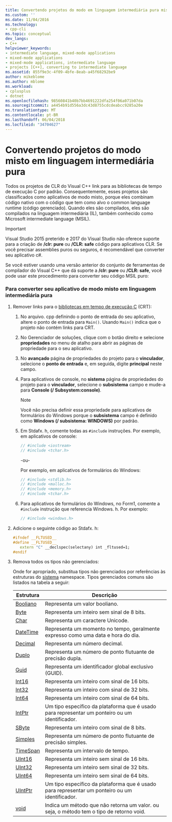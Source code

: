 ```yaml
---
title: Convertendo projetos do modo em linguagem intermediária pura misto | Microsoft Docs
ms.custom: ''
ms.date: 11/04/2016
ms.technology:
- cpp-cli
ms.topic: conceptual
dev_langs:
- C++
helpviewer_keywords:
- intermediate language, mixed-mode applications
- mixed-mode applications
- mixed-mode applications, intermediate language
- projects [C++], converting to intermediate language
ms.assetid: 855f9e3c-4f09-4bfe-8eab-a45f68292be9
author: mikeblome
ms.author: mblome
ms.workload:
- cplusplus
- dotnet
ms.openlocfilehash: 98560841b40b7bb4691222dfa254f06a071b07da
ms.sourcegitcommit: a4454b91d556a3dc43d8755cdcdeabcc9285a20e
ms.translationtype: MT
ms.contentlocale: pt-BR
ms.lasthandoff: 06/04/2018
ms.locfileid: "34704627"
---
```

# <a name="converting-projects-from-mixed-mode-to-pure-intermediate-language"></a>Convertendo projetos do modo misto em linguagem intermediária pura

Todos os projetos de CLR do Visual C++ link para as bibliotecas de tempo de execução C por padrão. Consequentemente, esses projetos são classificados como aplicativos de modo misto, porque eles combinam código nativo com o código que tem como alvo o common language runtime (código gerenciado). Quando eles são compilados, eles são compilados na linguagem intermediária (IL), também conhecido como Microsoft intermediate language (MSIL).

> [!IMPORTANT]
> Visual Studio 2015 preterido e 2017 do Visual Studio não oferece suporte para a criação de **/clr: pure** ou **/CLR: safe** código para aplicativos CLR. Se você precisar assemblies puros ou seguros, é recomendável que converter seu aplicativo c#.

Se você estiver usando uma versão anterior do conjunto de ferramentas de compilador do Visual C++ que dá suporte a **/clr: pure** ou **/CLR: safe**, você pode usar este procedimento para converter seu código MSIL puro:

### <a name="to-convert-your-mixed-mode-application-into-pure-intermediate-language"></a>Para converter seu aplicativo de modo misto em linguagem intermediária pura

1. Remover links para o [bibliotecas em tempo de execução C](../c-runtime-library/crt-library-features.md) (CRT):

   1. No arquivo. cpp definindo o ponto de entrada do seu aplicativo, altere o ponto de entrada para `Main()`. Usando `Main()` indica que o projeto não contém links para CRT.

   2. No Gerenciador de soluções, clique com o botão direito e selecione **propriedades** no menu de atalho para abrir as páginas de propriedade para o seu aplicativo.

   3. No **avançado** página de propriedades do projeto para o **vinculador**, selecione o **ponto de entrada** e, em seguida, digite **principal** neste campo.

   4. Para aplicativos de console, no **sistema** página de propriedades do projeto para o **vinculador**, selecione o **subsistema** campo e mude-a para **Console (/ Subsystem:console)**.

      > [!NOTE]
      > Você não precisa definir essa propriedade para aplicativos de formulários do Windows porque o **subsistema** campo é definido como **Windows (/ subsistema: WINDOWS)** por padrão.

   5. Em Stdafx. h, comente todas as `#include` instruções. Por exemplo, em aplicativos de console:

      ```cpp
      // #include <iostream>
      // #include <tchar.h>
      ```

       -ou-

       Por exemplo, em aplicativos de formulários do Windows:

      ```cpp
      // #include <stdlib.h>
      // #include <malloc.h>
      // #include <memory.h>
      // #include <tchar.h>
      ```

   6. Para aplicativos de formulários do Windows, no Form1, comente a `#include` instrução que referencia Windows. h. Por exemplo:

      ```cpp
      // #include <windows.h>
      ```

2. Adicione o seguinte código ao Stdafx. h:

   ```cpp
   #ifndef __FLTUSED__
   #define __FLTUSED__
      extern "C" __declspec(selectany) int _fltused=1;
   #endif
   ```

3. Remova todos os tipos não gerenciados:

   Onde for apropriado, substitua tipos não gerenciados por referências às estruturas do [sistema](https://msdn.microsoft.com/en-us/library/system.appdomainmanager.appdomainmanager.aspx) namespace. Tipos gerenciados comuns são listados na tabela a seguir:

   |Estrutura|Descrição|
   |---------------|-----------------|
   |[Booliano](https://msdn.microsoft.com/en-us/library/system.boolean\(v=vs.140\).aspx)|Representa um valor booliano.|
   |[Byte](https://msdn.microsoft.com/en-us/library/system.byte\(v=vs.140\).aspx)|Representa um inteiro sem sinal de 8 bits.|
   |[Char](https://msdn.microsoft.com/en-us/library/system.char\(v=vs.140\).aspx)|Representa um caractere Unicode.|
   |[DateTime](https://msdn.microsoft.com/en-us/library/system.datetime.datetime.aspx)|Representa um momento no tempo, geralmente expresso como uma data e hora do dia.|
   |[Decimal](https://msdn.microsoft.com/en-us/library/system.decimal\(v=vs.140\).aspx)|Representa um número decimal.|
   |[Duplo](https://msdn.microsoft.com/en-us/library/system.double\(v=vs.140\).aspx)|Representa um número de ponto flutuante de precisão dupla.|
   |[Guid](https://msdn.microsoft.com/en-us/library/system.guid\(v=vs.140\).aspx)|Representa um identificador global exclusivo (GUID).|
   |[Int16](https://msdn.microsoft.com/en-us/library/system.int16\(v=vs.140\).aspx)|Representa um inteiro com sinal de 16 bits.|
   |[Int32](https://msdn.microsoft.com/en-us/library/system.int32\(v=vs.140\).aspx)|Representa um inteiro com sinal de 32 bits.|
   |[Int64](https://msdn.microsoft.com/en-us/library/system.int64\(v=vs.140\).aspx)|Representa um inteiro com sinal de 64 bits.|
   |[IntPtr](https://msdn.microsoft.com/en-us/library/system.intptr\(v=vs.140\).aspx)|Um tipo específico da plataforma que é usado para representar um ponteiro ou um identificador.|
   |[SByte](https://msdn.microsoft.com/en-us/library/system.byte.aspx)|Representa um inteiro com sinal de 8 bits.|
   |[Simples](https://msdn.microsoft.com/en-us/library/system.single.aspx)|Representa um número de ponto flutuante de precisão simples.|
   |[TimeSpan](https://msdn.microsoft.com/en-us/library/system.timespan\(v=vs.140\).aspx)|Representa um intervalo de tempo.|
   |[UInt16](https://msdn.microsoft.com/en-us/library/system.uint16\(v=vs.140\).aspx)|Representa um inteiro sem sinal de 16 bits.|
   |[UInt32](https://msdn.microsoft.com/en-us/library/system.uint32\(v=vs.140\).aspx)|Representa um inteiro sem sinal de 32 bits.|
   |[UInt64](https://msdn.microsoft.com/en-us/library/system.uint64\(v=vs.140\).aspx)|Representa um inteiro sem sinal de 64 bits.|
   |[UIntPtr](https://msdn.microsoft.com/en-us/library/system.uintptr\(v=vs.140\).aspx)|Um tipo específico da plataforma que é usado para representar um ponteiro ou um identificador.|
   |[void](https://msdn.microsoft.com/en-us/library/system.void\(v=vs.140\).aspx)|Indica um método que não retorna um valor. ou seja, o método tem o tipo de retorno void.|
